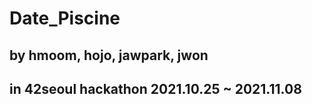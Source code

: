 # Date_Piscine  
## by **hmoom, hojo, jawpark, jwon**
## in 42seoul hackathon 2021.10.25 ~ 2021.11.08
